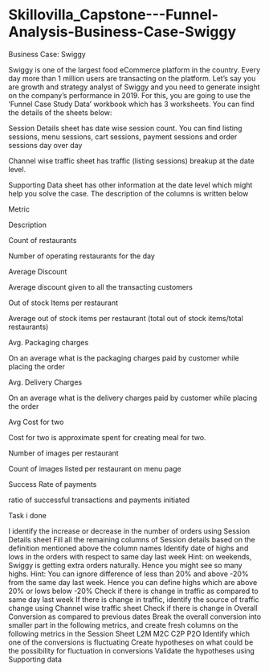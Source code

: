 # Skillovilla_Capstone---Funnel-Analysis-Business-Case-Swiggy
Business Case: Swiggy

Swiggy is one of the largest food eCommerce platform in the country. Every day more than 1 million users are transacting on the platform. Let’s say you are growth and strategy analyst of Swiggy and you need to generate insight on the company’s performance in 2019. For this, you are going to use the ‘Funnel Case Study Data’ workbook which has 3 worksheets. You can find the details of the sheets below:

Session Details sheet has date wise session count. You can find listing sessions, menu sessions, cart sessions, payment sessions and order sessions day over day

Channel wise traffic sheet has traffic (listing sessions) breakup at the date level.

Supporting Data sheet has other information at the date level which might help you solve the case. The description of the columns is written below

Metric

Description

Count of restaurants

Number of operating restaurants for the day

Average Discount

Average discount given to all the transacting customers

Out of stock Items per restaurant

Average out of stock items per restaurant  (total out of stock items/total restaurants)

Avg. Packaging charges

On an average what is the packaging charges paid by customer while placing the order

Avg. Delivery Charges

On an average what is the delivery charges paid by customer while placing the order

Avg Cost for two

Cost for two is approximate spent for creating meal for two.

Number of images per restaurant

Count of images listed per restaurant on menu page

Success Rate of payments

ratio of successful transactions and payments initiated

 
Task i done 

I identify the increase or decrease in the number of orders using Session Details sheet
Fill all the remaining columns of Session details based on the definition mentioned above the column names
Identify date of highs and lows in the orders with respect to same day last week
Hint: on weekends, Swiggy is getting extra orders naturally. Hence you might see so many highs.
Hint: You can ignore difference of less than 20% and above -20% from the same day last week. Hence you can define highs which are above 20% or lows below -20%
Check if there is change in traffic as compared to same day last week
If there is change in traffic, identify the source of traffic change using Channel wise traffic sheet
Check if there is change in Overall Conversion as compared to previous dates
Break the overall conversion into smaller part in the following metrics, and create fresh columns on the following metrics in the Session Sheet
L2M
M2C
C2P
P2O
Identify which one of the conversions is fluctuating
Create hypotheses on what could be the possibility for fluctuation in conversions
Validate the hypotheses using Supporting data

